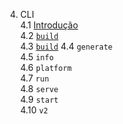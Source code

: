 4. CLI  
4.1 [Introdução](./4a-intro.md)  
4.2 [`build`](./4b-build.md)  
4.3 [`build`](./4c-emulate.md)
4.4 `generate`  
4.5 `info`  
4.6 `platform`  
4.7 `run`  
4.8 `serve`  
4.9 `start`  
4.10 `v2`  
